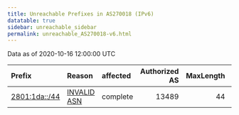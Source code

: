 ```yaml
---
title: Unreachable Prefixes in AS270018 (IPv6)
datatable: true
sidebar: unreachable_sidebar
permalink: unreachable_AS270018-v6.html
---
```


Data as of 2020-10-16 12:00:00 UTC


<div class="datatable-begin"></div>

| Prefix                                               | Reason                                                                                                | affected   |   Authorized AS |   MaxLength | Anchor                                         |   unreachable /48s |
|:-----------------------------------------------------|:------------------------------------------------------------------------------------------------------|:-----------|----------------:|------------:|:-----------------------------------------------|-------------------:|
| [2801:1da::/44](https://stat.ripe.net/2801:1da::/44) | [INVALID ASN](https://rpki-validator.ripe.net/announcement-preview?asn=AS270018&prefix=2801:1da::/44) | complete   |           13489 |          44 | [LACNIC](unreachable_LACNIC_RPKI_Root-v6.html) |                 16 |

<div class="datatable-end"></div>